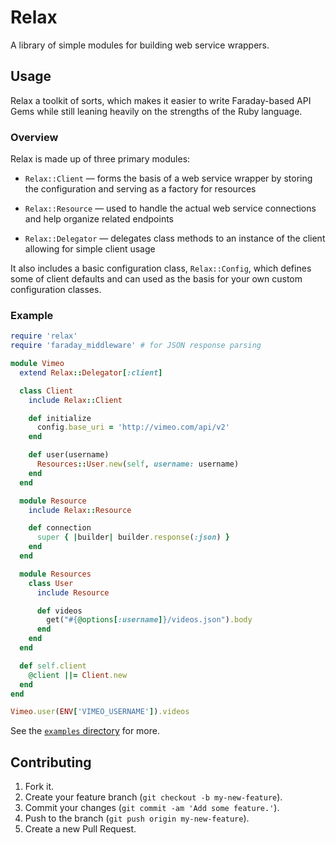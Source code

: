 # Relax

A library of simple modules for building web service wrappers.


## Usage

Relax a toolkit of sorts, which makes it easier to write Faraday-based API
Gems while still leaning heavily on the strengths of the Ruby language.

### Overview

Relax is made up of three primary modules:

  * `Relax::Client` — forms the basis of a web service wrapper by storing the
    configuration and serving as a factory for resources

  * `Relax::Resource` — used to handle the actual web service connections and
    help organize related endpoints

  * `Relax::Delegator` — delegates class methods to an instance of the client
    allowing for simple client usage

It also includes a basic configuration class, `Relax::Config`, which defines
some of client defaults and can used as the basis for your own custom
configuration classes.


### Example

``` ruby
require 'relax'
require 'faraday_middleware' # for JSON response parsing

module Vimeo
  extend Relax::Delegator[:client]

  class Client
    include Relax::Client

    def initialize
      config.base_uri = 'http://vimeo.com/api/v2'
    end

    def user(username)
      Resources::User.new(self, username: username)
    end
  end

  module Resource
    include Relax::Resource

    def connection
      super { |builder| builder.response(:json) }
    end
  end

  module Resources
    class User
      include Resource

      def videos
        get("#{@options[:username]}/videos.json").body
      end
    end
  end

  def self.client
    @client ||= Client.new
  end
end

Vimeo.user(ENV['VIMEO_USERNAME']).videos
```

See the [`examples` directory][examples] for more.

[examples]: http://github.com/tylerhunt/relax/examples


## Contributing

1. Fork it.
2. Create your feature branch (`git checkout -b my-new-feature`).
3. Commit your changes (`git commit -am 'Add some feature.'`).
4. Push to the branch (`git push origin my-new-feature`).
5. Create a new Pull Request.
